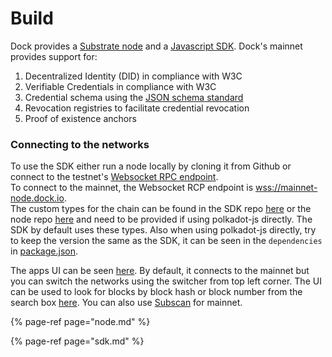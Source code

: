# Build

Dock provides a [Substrate node](https://github.com/docknetwork/dock-substrate) and a [Javascript SDK](https://github.com/docknetwork/sdk). Dock's mainnet provides support for:

1. Decentralized Identity \(DID\) in compliance with W3C
2. Verifiable Credentials in compliance with W3C
3. Credential schema using the [JSON schema standard](https://json-schema.org/)
4. Revocation registries to facilitate credential revocation
5. Proof of existence anchors

### Connecting to the networks

To use the SDK either run a node locally by cloning it from Github or connect to the testnet's [Websocket RPC endpoint](wss://knox-1.dock.io).   
To connect to the mainnet, the Websocket RCP endpoint is [wss://mainnet-node.dock.io](wss://mainnet-node.dock.io).  
The custom types for the chain can be found in the SDK repo [here](https://github.com/docknetwork/sdk/blob/master/src/types.json) or the node repo [here](https://github.com/docknetwork/dock-substrate/blob/master/types.json) and need to be provided if using polkadot-js directly. The SDK by default uses these types. Also when using polkadot-js directly, try to keep the version the same as the SDK, it can be seen in the `dependencies` in [package.json](https://github.com/docknetwork/sdk/blob/master/package.json#L76). 

The apps UI can be seen [here](https://fe.dock.io/#/explorer). By default, it connects to the mainnet but you can switch the networks using the switcher from top left corner. The UI can be used to look for blocks by block hash or block number from the search box [here](https://fe.dock.io/#/explorer). You can also use [Subscan](https://dock.subscan.io/) for mainnet.

{% page-ref page="node.md" %}

{% page-ref page="sdk.md" %}

